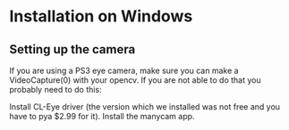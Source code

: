 # Installation on Windows

## Setting up the camera
If you are using a PS3 eye camera, make sure you can make a VideoCapture(0) 
with your opencv. If you are not able to do that you probably need to do this:

Install CL-Eye driver (the version which we installed was not free and you have to pya $2.99 for it).
Install the manycam app. 